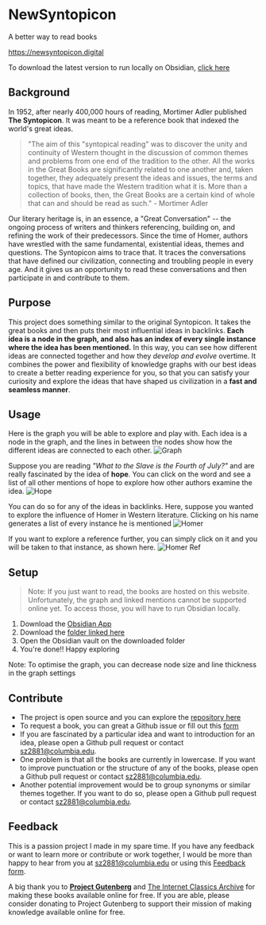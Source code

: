 # NewSyntopicon
A better way to read books

https://newsyntopicon.digital

To download the latest version to run locally on Obsidian, [click here](https://github.com/sajjad2881/NewSyntopicon/releases/latest/download/NewSyntopicon.zip)

## Background 

In 1952, after nearly 400,000 hours of reading, Mortimer Adler published **The Syntopicon**. It was meant to be a reference book that indexed the world's great ideas.

>"The aim of this "syntopical reading" was to discover the unity and continuity of Western thought in the discussion of common themes and problems from one end of the tradition to the other. All the works in the Great Books are significantly related to one another and, taken together, they adequately present the ideas and issues, the terms and topics, that have made the Western tradition what it is. More than a collection of books, then, the Great Books are a certain kind of whole that can and should be read as such." - Mortimer Adler

Our literary heritage is, in an essence, a "Great Conversation" -- the ongoing process of writers and thinkers referencing, building on, and refining the work of their predecessors. Since the time of Homer, authors have wrestled with the same fundamental, existential ideas, themes and questions. The Syntopicon aims to trace that. It traces the conversations that have defined our civilization, connecting and troubling people in every age. And it gives us an opportunity to read these conversations and then participate in and contribute to them.

## Purpose

This project does something similar to the original Syntopicon. It takes the great books and then puts their most influential ideas in backlinks. **Each idea is a node in the graph, and also has an index of every single instance where the idea has been mentioned.** In this way, you can see how different ideas are connected together and how they *develop and evolve* overtime. It combines the power and flexibility of knowledge graphs with our best ideas to create a better reading experience for you, so that you can satisfy your curiosity and explore the ideas that have shaped us civilization in a **fast and seamless manner**.

## Usage

Here is the graph you will be able to explore and play with. Each idea is a node in the graph, and the lines in between the nodes show how the different ideas are connected to each other. 
![Graph](gifs/1.gif)

Suppose you are reading *"What to the Slave is the Fourth of July?"* and are really fascinated by the idea of **hope**. You can click on the word and see a list of all other mentions of hope to explore how other authors examine the idea. 
![Hope](gifs/4.gif)

You can do so for any of the ideas in backlinks. Here, suppose you wanted to explore the influence of Homer in Western literature. Clicking on his name generates a list of every instance he is mentioned
![Homer](gifs/2.gif)

If you want to explore a reference further, you can simply click on it and you will be taken to that instance, as shown here. 
![Homer Ref](gifs/3.gif)

## Setup

> Note: If you just want to read, the books are hosted on this website. Unfortunately, the graph and linked mentions cannot be supported online yet. To access those, you will have to run Obsidian locally. 

1. Download the [Obsidian App](https://obsidian.md)
2. Download the [folder linked here](https://github.com/sajjad2881/NewSyntopicon/releases/latest/download/NewSyntopicon.zip)
3. Open the Obsidian vault on the downloaded folder 
4. You're done!! Happy exploring

Note: To optimise the graph, you can decrease node size and line thickness in the graph settings


## Contribute
 - The project is open source and you can explore the [repository here](https://github.com/sajjad2881/NewSyntopicon)
 - To request a book, you can great a Github issue or fill out this [form](https://forms.gle/j4pNbxPdYLsmXSom7)
 - If you are fascinated by a particular idea and want to introduction for an idea, please open a Github pull request or contact sz2881@columbia.edu.
 - One problem is that all the books are currently in lowercase. If you want to improve punctuation or the structure of any of the books, please open a Github pull request or contact sz2881@columbia.edu.
 - Another potential improvement would be to group synonyms or similar themes together. If you want to do so, please open a Github pull request or contact sz2881@columbia.edu.

## Feedback 

This is a passion project I made in my spare time. If you have any feedback or want to learn more or contribute or work together, I would be more than happy to hear from you at sz2881@columbia.edu or using this [Feedback form](https://forms.gle/bZosThhSgnvKS6wz6). 

A big thank you to [**Project Gutenberg**](https://www.gutenberg.org) and [The Internet Classics Archive](http://classics.mit.edu/index.html) for making these books available online for free. If you are able, please consider donating to Project Gutenberg to support their mission of making knowledge available online for free. 
